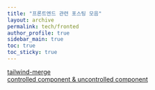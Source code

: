 ```yaml
---
title: "프론트엔드 관련 포스팅 모음"
layout: archive
permalink: tech/fronted
author_profile: true
sidebar_main: true
toc: true
toc_sticky: true
---
```


[tailwind-merge](http://127.0.0.1:4000/tech/fronted/1) <br>
[controlled component & uncontrolled component](/tech/fronted/2)
